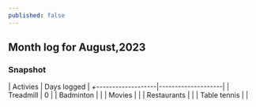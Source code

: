 ```yaml
---
published: false
---
```

## Month log for August,2023

### Snapshot

| Activies          | Days logged        | 
+-------------------|--------------------|
| Treadmill         |     0              |
| Badminton         |                    |
| Movies            |                    |
| Restaurants       |                    |
| Table tennis      |                    |
